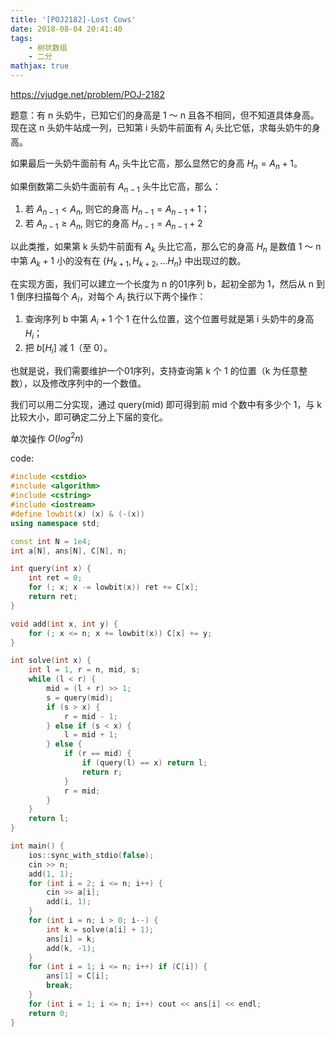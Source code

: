 ```yaml
---
title: '[POJ2182]-Lost Cows'
date: 2018-08-04 20:41:40
tags:
    - 树状数组
    - 二分
mathjax: true
---
```


https://vjudge.net/problem/POJ-2182

题意：有 n 头奶牛，已知它们的身高是 1 ～ n 且各不相同，但不知道具体身高。现在这 n 头奶牛站成一列，已知第 i 头奶牛前面有 $A_i$ 头比它低，求每头奶牛的身高。

如果最后一头奶牛面前有 $A_n$ 头牛比它高，那么显然它的身高 $H_n = A_n + 1$。

如果倒数第二头奶牛面前有 $A_{n - 1}$ 头牛比它高，那么：

1. 若 $A_{n - 1} < A_n$, 则它的身高 $H_{n - 1} = A_{n - 1} + 1$；
2. 若 $A_{n - 1} \geq A_n$, 则它的身高 $H_{n - 1} = A_{n - 1} + 2$

以此类推，如果第 k 头奶牛前面有 $A_k$ 头比它高，那么它的身高 $H_n$ 是数值 1 ～ n 中第 $A_k + 1$ 小的没有在 $\{H_{k + 1}, H_{k + 2}, ... H_n\}$ 中出现过的数。

在实现方面，我们可以建立一个长度为 n 的01序列 b，起初全部为 1，然后从 n 到 1 倒序扫描每个 $A_i$，对每个 $A_i$ 执行以下两个操作：

1. 查询序列 b 中第 $A_i + 1$ 个 1 在什么位置，这个位置号就是第 i 头奶牛的身高 $H_i$；
2. 把 $b[H_i]$ 减 1（至 0）。

也就是说，我们需要维护一个01序列，支持查询第 k 个 1 的位置（k 为任意整数），以及修改序列中的一个数值。

我们可以用二分实现，通过 query(mid) 即可得到前 mid 个数中有多少个 1，与 k 比较大小，即可确定二分上下届的变化。

单次操作 $O(log^2n)$

code:
``` c++
#include <cstdio>
#include <algorithm>
#include <cstring>
#include <iostream>
#define lowbit(x) (x) & (-(x))
using namespace std;

const int N = 1e4;
int a[N], ans[N], C[N], n;

int query(int x) {
    int ret = 0;
    for (; x; x -= lowbit(x)) ret += C[x];
    return ret;
}

void add(int x, int y) {
    for (; x <= n; x += lowbit(x)) C[x] += y;
}

int solve(int x) {
    int l = 1, r = n, mid, s;
    while (l < r) {
        mid = (l + r) >> 1;
        s = query(mid);
        if (s > x) {
            r = mid - 1;
        } else if (s < x) {
            l = mid + 1;
        } else {
            if (r == mid) {
                if (query(l) == x) return l;
                return r;
            }
            r = mid;
        }
    }
    return l;
}

int main() {
    ios::sync_with_stdio(false);
    cin >> n;
    add(1, 1);
    for (int i = 2; i <= n; i++) {
        cin >> a[i];
        add(i, 1);
    }
    for (int i = n; i > 0; i--) {
        int k = solve(a[i] + 1);
        ans[i] = k;
        add(k, -1);
    }
    for (int i = 1; i <= n; i++) if (C[i]) {
        ans[1] = C[i];
        break;
    }
    for (int i = 1; i <= n; i++) cout << ans[i] << endl;
    return 0;
}
```